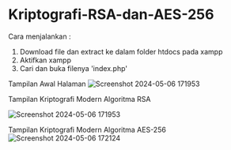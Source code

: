 # Kriptografi-RSA-dan-AES-256

Cara menjalankan :
1. Download file dan extract ke dalam folder htdocs pada xampp
2. Aktifkan xampp
3. Cari dan buka filenya 'index.php'

Tampilan Awal Halaman
![Screenshot 2024-05-06 171953](https://github.com/resiapril/Kriptografi-Modern-227006078-ResiApriliaDamayanti/assets/152474263/b0b935e3-4475-4147-9afc-840cc83270eb)

Tampilan Kriptografi Modern Algoritma RSA

![Screenshot 2024-05-06 171953](https://github.com/resiapril/Kriptografi-Modern-227006078-ResiApriliaDamayanti/assets/152474263/6b1068e2-3896-42b9-a32b-9c7ba7a46607)


Tampilan Kriptografi Modern Algoritma AES-256
![Screenshot 2024-05-06 172124](https://github.com/resiapril/Kriptografi-Modern-227006078-ResiApriliaDamayanti/assets/152474263/455fb35b-67c7-44a3-ab78-c2c33286a682)
